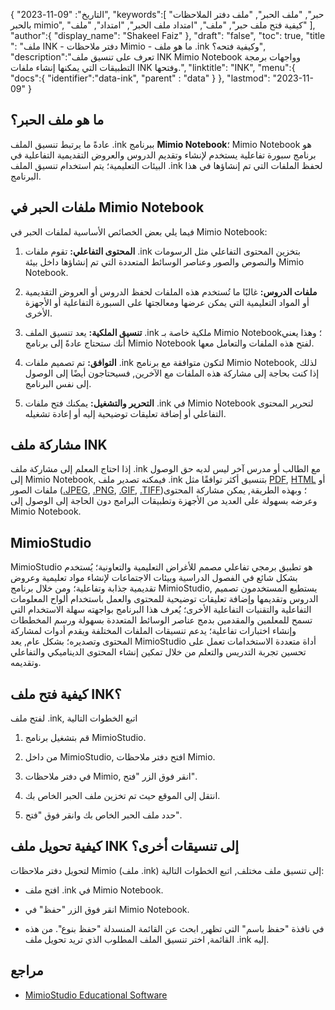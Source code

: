 {
"التاريخ": "09-11-2023",
   "keywords":[
"حبر",
"ملف الحبر",
"ملف دفتر الملاحظات بالحبر mimio",
"كيفية فتح ملف حبر",
"ملف",
"امتداد ملف الحبر",
"امتداد",
"ملف"
],
   "author":{
"display_name": "Shakeel Faiz"
},
"draft": "false",
"toc": true,
"title ": "ملف INK - دفتر ملاحظات Mimio - ما هو ملف .ink وكيفية فتحه؟",
   "description":"تعرف على تنسيق ملف INK Mimio Notebook وواجهات برمجة التطبيقات التي يمكنها إنشاء ملفات INK وفتحها.",
"linktitle": "INK",
   "menu":{
      "docs":{
         "identifier":"data-ink",
"parent" : "data"
}
},
"lastmod": "2023-11-09"
}

## ما هو ملف الحبر؟

عادةً ما يرتبط تنسيق الملف ‎.ink ببرنامج **Mimio Notebook**؛ Mimio Notebook هو برنامج سبورة تفاعلية يستخدم لإنشاء وتقديم الدروس والعروض التقديمية التفاعلية في البيئات التعليمية؛ يتم استخدام تنسيق الملف .ink لحفظ الملفات التي تم إنشاؤها في هذا البرنامج.

## ملفات الحبر في Mimio Notebook

فيما يلي بعض الخصائص الأساسية لملفات الحبر في Mimio Notebook:

1. **المحتوى التفاعلي:** تقوم ملفات .ink بتخزين المحتوى التفاعلي مثل الرسومات والنصوص والصور وعناصر الوسائط المتعددة التي تم إنشاؤها داخل بيئة Mimio Notebook.
    








2. **ملفات الدروس:** غالبًا ما تُستخدم هذه الملفات لحفظ الدروس أو العروض التقديمية أو المواد التعليمية التي يمكن عرضها ومعالجتها على السبورة التفاعلية أو الأجهزة الأخرى.
    








3. **تنسيق الملكية:** يعد تنسيق الملف .ink ملكية خاصة بـ Mimio Notebook؛ وهذا يعني أنك ستحتاج عادةً إلى برنامج Mimio Notebook لفتح هذه الملفات والتعامل معها.
    








4. **التوافق:** تم تصميم ملفات .ink لتكون متوافقة مع برنامج Mimio Notebook, لذلك إذا كنت بحاجة إلى مشاركة هذه الملفات مع الآخرين, فسيحتاجون أيضًا إلى الوصول إلى نفس البرنامج.
    








5. **التحرير والتشغيل:** يمكنك فتح ملفات .ink في Mimio Notebook لتحرير المحتوى التفاعلي أو إضافة تعليقات توضيحية إليه أو إعادة تشغيله.

## مشاركة ملف INK

إذا احتاج المعلم إلى مشاركة ملف .ink مع الطالب أو مدرس آخر ليس لديه حق الوصول إلى Mimio Notebook, فيمكنه تصدير ملف .ink بتنسيق أكثر توافقًا مثل [PDF](/ar/pdf/), [HTML](/ar/web/html/) أو ملفات الصور ([.JPEG](/ar/image/jpeg/), [.PNG](/ar/image/png/), [.GIF](/ar/image/gif/), [.TIFF](/ar/image/tiff/))؛ وبهذه الطريقة, يمكن مشاركة المحتوى وعرضه بسهولة على العديد من الأجهزة وتطبيقات البرامج دون الحاجة إلى الوصول إلى Mimio Notebook.

## MimioStudio

MimioStudio هو تطبيق برمجي تفاعلي مصمم للأغراض التعليمية والتعاونية؛ يُستخدم بشكل شائع في الفصول الدراسية وبيئات الاجتماعات لإنشاء مواد تعليمية وعروض تقديمية جذابة وتفاعلية؛ ومن خلال برنامج MimioStudio, يستطيع المستخدمون تصميم الدروس وتقديمها وإضافة تعليقات توضيحية للمحتوى والعمل باستخدام ألواح المعلومات التفاعلية والتقنيات التفاعلية الأخرى؛ يُعرف هذا البرنامج بواجهته سهلة الاستخدام التي تسمح للمعلمين والمقدمين بدمج عناصر الوسائط المتعددة بسهولة ورسم المخططات وإنشاء اختبارات تفاعلية؛ يدعم تنسيقات الملفات المختلفة ويقدم أدوات لمشاركة المحتوى وتصديره؛ بشكل عام, يعد MimioStudio أداة متعددة الاستخدامات تعمل على تحسين تجربة التدريس والتعلم من خلال تمكين إنشاء المحتوى الديناميكي والتفاعلي وتقديمه.

## كيفية فتح ملف INK؟

لفتح ملف .ink, اتبع الخطوات التالية

1. قم بتشغيل برنامج MimioStudio.
    








2. من داخل MimioStudio, افتح دفتر ملاحظات Mimio.
    








3. في دفتر ملاحظات Mimio, انقر فوق الزر "فتح".
    








4. انتقل إلى الموقع حيث تم تخزين ملف الحبر الخاص بك.
    








5. حدد ملف الحبر الخاص بك وانقر فوق "فتح".

## كيفية تحويل ملف INK إلى تنسيقات أخرى؟

لتحويل دفتر ملاحظات Mimio (ملف .ink) إلى تنسيق ملف مختلف, اتبع الخطوات التالية:

- افتح ملف .ink في Mimio Notebook.

- انقر فوق الزر "حفظ" في Mimio Notebook.

- في نافذة "حفظ باسم" التي تظهر, ابحث عن القائمة المنسدلة "حفظ بنوع". من هذه القائمة, اختر تنسيق الملف المطلوب الذي تريد تحويل ملف .ink إليه.

## مراجع
* [MimioStudio Educational Software](https://boxlight.com/products/apps-for-the-classroom/mimiostudio-educational-software)
